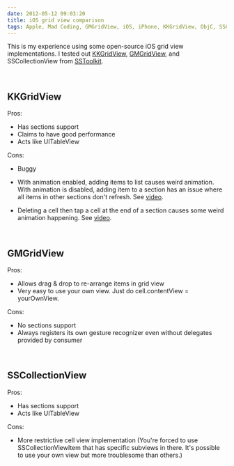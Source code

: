 ```yaml
---
date: 2012-05-12 09:03:20
title: iOS grid view comparison
tags: Apple, Mad Coding, GMGridView, iOS, iPhone, KKGridView, ObjC, SSCollectionView, SSToolkit
---
```

This is my experience using some open-source iOS grid view implementations. I
tested out [KKGridView](https://github.com/kolinkrewinkel/KKGridView),
[GMGridView](https://github.com/gmoledina/GMGridView), and SSCollectionView
from [SSToolkit](http://sstoolk.it/).

<br>

## **KKGridView**

Pros:
	
- Has sections support
- Claims to have good performance
- Acts like UITableView

Cons:
	
- Buggy
- With animation enabled, adding items to list causes weird animation. With
  animation is disabled, adding item to a section has an issue where all items
  in other sections don't refresh. See
  [video](/files/videos/18.mp4).

- Deleting a cell then tap a cell at the end of a section causes some weird
  animation happening.
  See [video](/files/videos/19.mp4).

<br>

## **GMGridView**

Pros:
	
- Allows drag & drop to re-arrange items in grid view
- Very easy to use your own view. Just do cell.contentView = yourOwnView.

Cons:
	
- No sections support
- Always registers its own gesture recognizer even without delegates provided
  by consumer

<br>

## **SSCollectionView**

Pros:

- Has sections support
- Acts like UITableView

Cons:
	
- More restrictive cell view implementation (You're forced to use
  SSCollectionViewItem that has specific subviews in there. It's possible to
  use your own view but more troublesome than others.)

